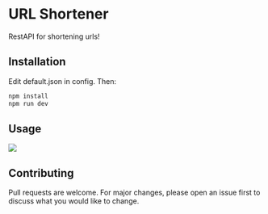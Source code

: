# URL Shortener

RestAPI for shortening urls!

## Installation

Edit default.json in config. Then:

```bash
npm install
npm run dev
```

## Usage
![](https://media.giphy.com/media/hWAaVXRRIp0vEz9A8p/giphy.gif)

## Contributing
Pull requests are welcome. For major changes, please open an issue first to discuss what you would like to change.
